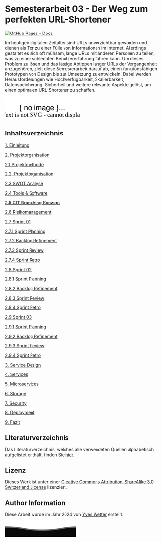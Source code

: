 # Semesterarbeit 03 - Der Weg zum perfekten URL-Shortener

[![GitHub Pages - Docs](https://github.com/Cloud-native-engineering/sem03_docs/actions/workflows/pages/pages-build-deployment/badge.svg)](https://github.com/Cloud-native-engineering/sem03_docs/actions/workflows/pages/pages-build-deployment)

Im heutigen digitalen Zeitalter sind URLs unverzichtbar geworden und dienen als Tor zu einer Fülle von Informationen im Internet. Allerdings gestaltet es sich oft mühsam, lange URLs mit anderen Personen zu teilen, was zu einer schlechten Benutzererfahrung führen kann. Um dieses Problem zu lösen und das lästige Abtippen langer URLs der Vergangenheit anzugehören, zielt diese Semesterarbeit darauf ab, einen funktionsfähigen Prototypen von Design bis zur Umsetzung zu entwickeln. Dabei werden Herausforderungen wie Hochverfügbarkeit, Skalierbarkeit, Datenspeicherung, Sicherheit und weitere relevante Aspekte gelöst, um einen optimalen URL-Shortener zu schaffen.

![2024_coverImage](resources/images/2024_Sem03_CoverImage.svg)

## Inhaltsverzeichnis

[1. Einleitung](index.md)

[2. Projektorganisation](docs/02_projektorganisation/index.md)

[2.1 Projektmethode](docs/02_projektorganisation/projektmethode.md)

[2.2. Projektorganisation](docs/02_projektorganisation/projektorganisation.md)

[2.3 SWOT Analyse](docs/02_projektorganisation/swot.md)

[2.4 Tools & Software](docs/02_projektorganisation/management.md)

[2.5 GIT Branching Konzept](docs/02_projektorganisation/git_branching_konzept.md)

[2.6 Risikomanagement](docs/02_projektorganisation/risk_management.md)

[2.7 Sprint 01](docs/02_projektorganisation/sprint01/index.md)

[2.7.1 Sprint Planning](docs/02_projektorganisation/sprint01/planning.md)

[2.7.2 Backlog Refinement](docs/02_projektorganisation/sprint01/refinement.md)

[2.7.3 Sprint Review](docs/02_projektorganisation/sprint01/review.md)

[2.7.4 Sprint Retro](docs/02_projektorganisation/sprint01/retro.md)

[2.8 Sprint 02](docs/02_projektorganisation/sprint02/index.md)

[2.8.1 Sprint Planning](docs/02_projektorganisation/sprint02/planning.md)

[2.8.2 Backlog Refinement](docs/02_projektorganisation/sprint02/refinement.md)

[2.8.3 Sprint Review](docs/02_projektorganisation/sprint02/review.md)

[2.8.4 Sprint Retro](docs/02_projektorganisation/sprint02/retro.md)

[2.9 Sprint 03](docs/02_projektorganisation/sprint03/index.md)

[2.9.1 Sprint Planning](docs/02_projektorganisation/sprint03/planning.md)

[2.9.2 Backlog Refinement](docs/02_projektorganisation/sprint03/refinement.md)

[2.9.3 Sprint Review](docs/02_projektorganisation/sprint03/review.md)

[2.9.4 Sprint Retro](docs/02_projektorganisation/sprint03/retro.md)

[3. Service Design](docs/03_service_design/index.md)

[4. Services](docs/04_services/index.md)

[5. Microservices](docs/05_microservices/index.md)

[6. Storage](docs/06_storage/index.md)

[7. Security](docs/07_security/index.md)

[8. Deployment](docs/08_deployment/index.md)

[9. Fazit](docs/09_fazit/index.md)

## Literaturverzeichnis

Das Literaturverzeichnis, welches alle verwendeten Quellen alphabetisch aufgelistet enthält, finden Sie [hier](REFERENCES.md).

## Lizenz

Dieses Werk ist unter einer [Creative Commons Attribution-ShareAlike 3.0 Switzerland License](https://creativecommons.org/licenses/by-sa/3.0/ch/) lizenziert.

## Author Information

Diese Arbeit wurde im Jahr 2024 von [Yves Wetter](https://www.linkedin.com/in/yves-w/) erstellt.

![footer.svg](resources/images/footer.svg)
